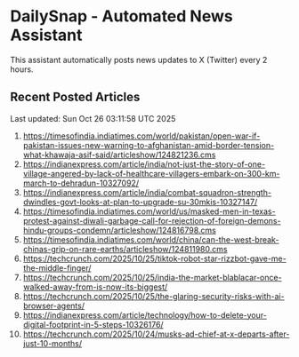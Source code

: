 # DailySnap - Automated News Assistant

This assistant automatically posts news updates to X (Twitter) every 2 hours.

## Recent Posted Articles

Last updated: Sun Oct 26 03:11:58 UTC 2025

1. https://timesofindia.indiatimes.com/world/pakistan/open-war-if-pakistan-issues-new-warning-to-afghanistan-amid-border-tension-what-khawaja-asif-said/articleshow/124821236.cms
2. https://indianexpress.com/article/india/not-just-the-story-of-one-village-angered-by-lack-of-healthcare-villagers-embark-on-300-km-march-to-dehradun-10327092/
3. https://indianexpress.com/article/india/combat-squadron-strength-dwindles-govt-looks-at-plan-to-upgrade-su-30mkis-10327147/
4. https://timesofindia.indiatimes.com/world/us/masked-men-in-texas-protest-against-diwali-garbage-call-for-rejection-of-foreign-demons-hindu-groups-condemn/articleshow/124816798.cms
5. https://timesofindia.indiatimes.com/world/china/can-the-west-break-chinas-grip-on-rare-earths/articleshow/124811980.cms
6. https://techcrunch.com/2025/10/25/tiktok-robot-star-rizzbot-gave-me-the-middle-finger/
7. https://techcrunch.com/2025/10/25/india-the-market-blablacar-once-walked-away-from-is-now-its-biggest/
8. https://techcrunch.com/2025/10/25/the-glaring-security-risks-with-ai-browser-agents/
9. https://indianexpress.com/article/technology/how-to-delete-your-digital-footprint-in-5-steps-10326176/
10. https://techcrunch.com/2025/10/24/musks-ad-chief-at-x-departs-after-just-10-months/
